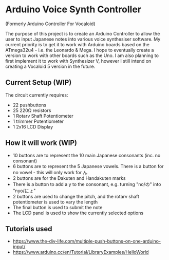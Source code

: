 # Arduino Voice Synth Controller

(Formerly Arduino Controller For Vocaloid)

The purpose of this project is to create an Arduino Controller to allow the user to input Japanese notes into various voice synthesiser software. My current priority is to get it to work with Arduino boards based on the ATmega32u4 - i.e. the Leonardo & Mega. I hope to eventually create a version to work with other boards such as the Uno. I am also planning to first implement it to work with Synthesizer V, however I still intend on creating a Vocaloid 5 version in the future.

## Current Setup (WIP)
The circuit currently requires:
- 22 pushbuttons
- 25 220Ω resistors
- 1 Rotarv Shaft Potentiometer
- 1 trimmer Potentiometer
- 1 2x16 LCD Display

## How it will work (WIP)
- 10 buttons are to represent the 10 main Japanese consonants (inc. no consonant)
- 6 buttons are to represent the 5 Japanese vowels. There is a button for no vowel - this will only work for ん
- 2 buttons are for the Dakuten and Handakuten marks
- There is a button to add a y to the consonant, e.g. turning "no/の" into "nyo/にょ"
- 2 buttons are used to change the pitch, and the rotarv shaft potentiometer is used to vary the length
- The final button is used to submit the note
- The LCD panel is used to show the currently selected options

## Tutorials used
- https://www.the-diy-life.com/multiple-push-buttons-on-one-arduino-input/
- https://www.arduino.cc/en/Tutorial/LibraryExamples/HelloWorld
